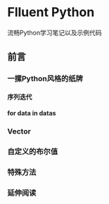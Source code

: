 # Flluent Python
流畅Python学习笔记以及示例代码

## 前言
### 一摞Python风格的纸牌
#### 序列迭代
#### for data in datas
### Vector
### 自定义的布尔值
### 特殊方法
### 延伸阅读
